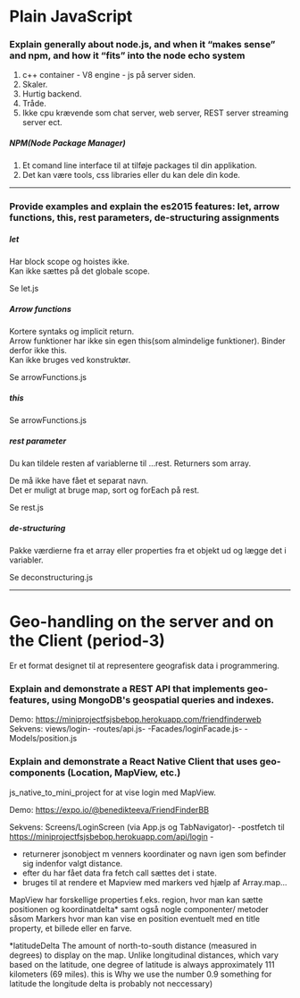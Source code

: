 # Plain JavaScript
### Explain generally about node.js, and when it “makes sense” and npm, and how it “fits” into the node echo system
1. c++ container - V8 engine - js på server siden. 
2. Skaler.  
3. Hurtig backend.  
4. Tråde.  
5. Ikke cpu krævende som chat server, web server, REST server streaming server ect.  

##### NPM(Node Package Manager)
1. Et comand line interface til at tilføje packages til din applikation.  
2. Det kan være tools, css libraries eller du kan dele din kode.  

---

### Provide examples and explain the es2015 features: let, arrow functions, this, rest parameters, de-structuring assignments
##### let
Har block scope og hoistes ikke.  
Kan ikke sættes på det globale scope.  

Se let.js  
##### Arrow functions
Kortere syntaks og implicit return.  
Arrow funktioner har ikke sin egen this(som almindelige funktioner). Binder derfor ikke this.  
Kan ikke bruges ved konstruktør.  

Se arrowFunctions.js  
##### this
Se arrowFunctions.js  

##### rest parameter
Du kan tildele resten af variablerne til ...rest. Returners som array.  

De må ikke have fået et separat navn.  
Det er muligt at bruge map, sort og forEach på rest.  

Se rest.js  

##### de-structuring
Pakke værdierne fra et array eller properties fra et objekt ud og lægge det i variabler.  

Se deconstructuring.js  

---

# Geo-handling on the server and on the Client (period-3)
Er et format designet til at representere geografisk data i programmering.  

### Explain and demonstrate a REST API that implements geo-features, using MongoDB's geospatial queries and indexes.
Demo: https://miniprojectfsjsbebop.herokuapp.com/friendfinderweb  
Sekvens: views/login- -routes/api.js- -Facades/loginFacade.js- -Models/position.js  

### Explain and demonstrate a React Native Client that uses geo-components (Location, MapView, etc.)
js_native_to_mini_project for at vise login med MapView.  

Demo: https://expo.io/@benedikteeva/FriendFinderBB  

Sekvens: Screens/LoginScreen (via App.js og TabNavigator)- -postfetch til https://miniprojectfsjsbebop.herokuapp.com/api/login -  
- returnerer jsonobject m venners koordinater og navn igen som befinder sig indenfor valgt distance.  
- efter du har fået data fra fetch call sættes det i state.
- bruges til at rendere et Mapview med markers ved hjælp af Array.map...

MapView har forskellige properties f.eks. region, hvor man kan sætte positionen og koordinatdelta*  samt også nogle componenter/ metoder såsom Markers hvor man kan vise en position eventuelt med en title property, et billede eller en farve.  








*latitudeDelta
The amount of north-to-south distance (measured in degrees) to display on the map. Unlike longitudinal distances, which vary based on the latitude, one degree of latitude is always approximately 111 kilometers (69 miles). this is Why we use the number 0.9 something for latitude the longitude delta is probably not neccessary)